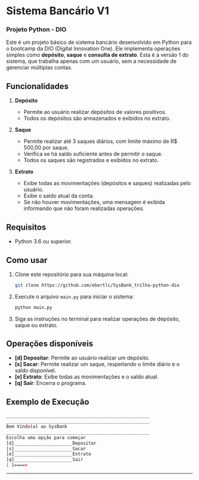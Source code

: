 # Sistema Bancário V1

### Projeto Python - DIO

Este é um projeto básico de sistema bancário desenvolvido em Python para o bootcamp da DIO (Digital Innovation One). Ele implementa operações simples como **depósito**, **saque** e **consulta de extrato**. Esta é a versão 1 do sistema, que trabalha apenas com um usuário, sem a necessidade de gerenciar múltiplas contas.

## Funcionalidades

1. **Depósito**
   - Permite ao usuário realizar depósitos de valores positivos.
   - Todos os depósitos são armazenados e exibidos no extrato.

2. **Saque**
   - Permite realizar até 3 saques diários, com limite máximo de R$ 500,00 por saque.
   - Verifica se há saldo suficiente antes de permitir o saque.
   - Todos os saques são registrados e exibidos no extrato.

3. **Extrato**
   - Exibe todas as movimentações (depósitos e saques) realizadas pelo usuário.
   - Exibe o saldo atual da conta.
   - Se não houver movimentações, uma mensagem é exibida informando que não foram realizadas operações.

## Requisitos

- Python 3.6 ou superior.

## Como usar

1. Clone este repositório para sua máquina local:
   ```bash
   git clone https://github.com/ebertlc/SysBank_trilha-python-dio
   ```

2. Execute o arquivo `main.py` para iniciar o sistema:
   ```bash
   python main.py
   ```

3. Siga as instruções no terminal para realizar operações de depósito, saque ou extrato.

## Operações disponíveis

- **[d] Depositar**: Permite ao usuário realizar um depósito.
- **[s] Sacar**: Permite realizar um saque, respeitando o limite diário e o saldo disponível.
- **[e] Extrato**: Exibe todas as movimentações e o saldo atual.
- **[q] Sair**: Encerra o programa.

## Exemplo de Execução

```bash
______________________________________________________
______________________________________________________
Bem Vindo(a) ao SysBank
______________________________________________________
Escolha uma opção para começar
[d]______________________Depositar
[s]______________________Sacar
[e]______________________Extrato
[q]______________________Sair
[ ]====>
```

---